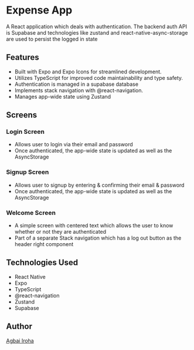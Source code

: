 # Expense App

A React application which deals with authentication. The backend auth API is Supabase and technologies like zustand and react-native-async-storage are used to persist the logged in state

## Features

- Built with Expo and Expo Icons for streamlined development.
- Utilizes TypeScript for improved code maintainability and type safety.
- Authentication is managed in a supabase database
- Implements stack navigation with @react-navigation.
- Manages app-wide state using Zustand

## Screens

### Login Screen

- Allows user to login via their email and password
- Once authenticated, the app-wide state is updated as well as the AsyncStorage

### Signup Screen

- Allows user to signup by entering & confirming their email & password
- Once authenticated, the app-wide state is updated as well as the AsyncStorage

### Welcome Screen

- A simple screen with centered text which allows the user to know whether or not they are authenticated
- Part of a separate Stack navigation which has a log out button as the header right component

## Technologies Used

- React Native
- Expo
- TypeScript
- @react-navigation
- Zustand
- Supabase

## Author

[Agbai Iroha](https://github.com/Akiroha)
